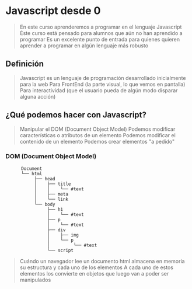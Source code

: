 # Javascript desde 0

> En este curso aprenderemos a programar en el lenguaje Javascript
> Éste curso está pensado para alumnos que aún no han aprendido a programar
> Es un excelente punto de entrada para quienes quieren aprender a programar en algún lenguaje más robusto

## Definición

> Javascript es un lenguaje de programación desarrollado inicialmente para la web
> Para FrontEnd (la parte visual, lo que vemos en pantalla)
> Para interactividad (que el usuario pueda de algún modo disparar alguna acción)

## ¿Qué podemos hacer con Javascript?
> Manipular el DOM (Document Object Model)
> Podemos modificar características o atributos de un elemento
> Podemos modificar el contenido de un elemento
> Podemos crear elementos "a pedido"

### DOM (Document Object Model)

          Document  
          └── html  
               ├── head  
               │    ├── title  
               │    │    └── #text  
               │    ├── meta  
               │    └── link  
               └── body  
                    ├── h1  
                    │    └── #text  
                    ├── p  
                    │    └── #text  
                    ├── div  
                    │    ├── img  
                    │    └── p  
                    │         └── #text  
                    └── script  

> Cuándo un navegador lee un documento html almacena en memoria su estructura y cada uno de los elementos
> A cada uno de estos elementos los convierte en objetos que luego van a poder ser manipulados
